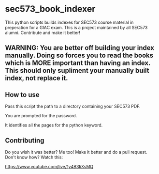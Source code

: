 # sec573_book_indexer
This python scripts builds indexes for SEC573 course material in preperation for a GIAC exam. This is a project maintained by all SEC573 alumni.  Contribute and make it better!

## WARNING: You are better off building your index manually. Doing so forces you to read the books which is MORE important than having an index. This should only supliment your manually built index, not replace it.

## How to use

Pass this script the path to a directory containing your SEC573 PDF.  

You are prompted for the password.  

It identifies all the pages for the python keyword.

## Contributing
Do you wish it was better?  Me too!  Make it better and do a pull request.  Don't know how?  Watch this:

https://www.youtube.com/live/1y4B3IiXsMQ



